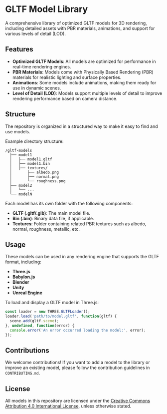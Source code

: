 # GLTF Model Library

A comprehensive library of optimized GLTF models for 3D rendering, including detailed assets with PBR materials, animations, and support for various levels of detail (LOD).

## Features

- **Optimized GLTF Models**: All models are optimized for performance in real-time rendering engines.
- **PBR Materials**: Models come with Physically Based Rendering (PBR) materials for realistic lighting and surface properties.
- **Animations**: Some models include animations, making them ready for use in dynamic scenes.
- **Level of Detail (LOD)**: Models support multiple levels of detail to improve rendering performance based on camera distance.

## Structure

The repository is organized in a structured way to make it easy to find and use models.

Example directory structure:

```
/gltf-models
  ├── model1
  │   ├── model1.gltf
  │   ├── model1.bin
  │   ├── textures/
  │       ├── albedo.png
  │       ├── normal.png
  │       └── roughness.png
  ├── model2
  │   └── ...
  └── modelN
```

Each model has its own folder with the following components:
- **GLTF (.gltf/.glb)**: The main model file.
- **Bin (.bin)**: Binary data file, if applicable.
- **Textures**: Folder containing related PBR textures such as albedo, normal, roughness, metallic, etc.

## Usage

These models can be used in any rendering engine that supports the GLTF format, including:

- **Three.js**
- **Babylon.js**
- **Blender**
- **Unity**
- **Unreal Engine**

To load and display a GLTF model in Three.js:

```javascript
const loader = new THREE.GLTFLoader();
loader.load('path/to/model.gltf', function(gltf) {
  scene.add(gltf.scene);
}, undefined, function(error) {
  console.error('An error occurred loading the model:', error);
});
```

## Contributions

We welcome contributions! If you want to add a model to the library or improve an existing model, please follow the contribution guidelines in `CONTRIBUTING.md`.

## License

All models in this repository are licensed under the [Creative Commons Attribution 4.0 International License](https://creativecommons.org/licenses/by/4.0/), unless otherwise stated.
